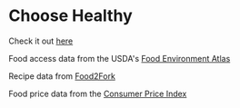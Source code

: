 # Choose Healthy

Check it out [here](http://choose-healthy.herokuapp.com)

Food access data from the USDA's [Food Environment Atlas](http://www.ers.usda.gov/data-products/food-environment-atlas.aspx)

Recipe data from [Food2Fork](http://food2fork.com)

Food price data from the [Consumer Price Index](http://www.bls.gov/cpi/)



